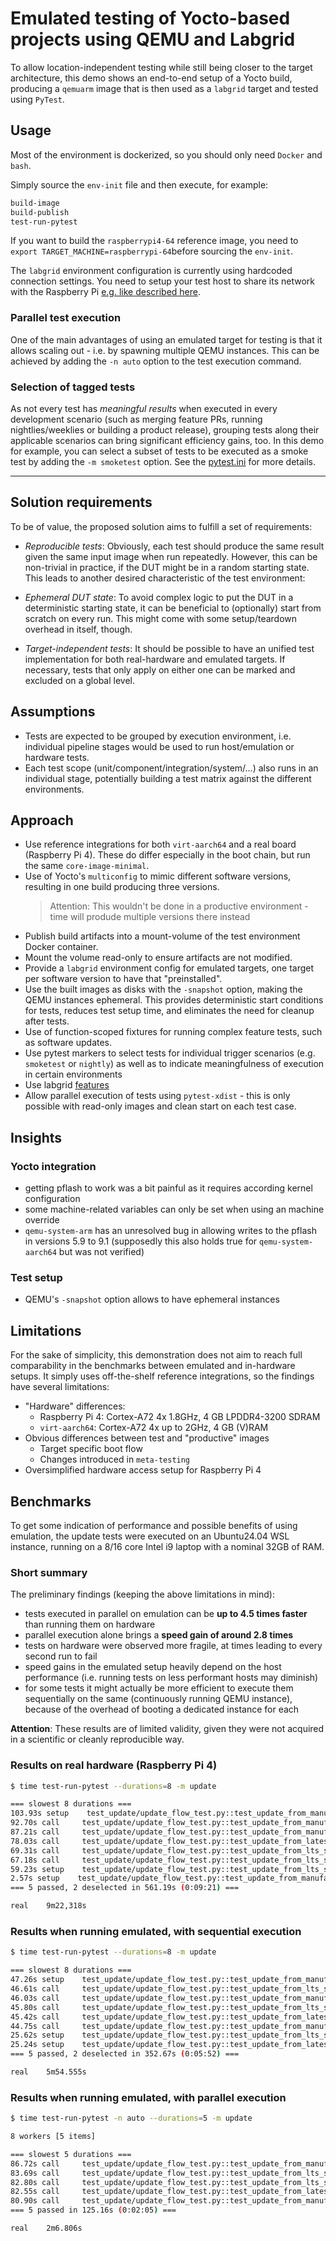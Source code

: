 # Emulated testing of Yocto-based projects using QEMU and Labgrid

To allow location-independent testing while still being closer to the target architecture,
this demo shows an end-to-end setup of a Yocto build, producing a `qemuarm` image that
is then used as a `labgrid` target and tested using `PyTest`.

## Usage

Most of the environment is dockerized, so you should only need `Docker` and `bash`.

Simply source the `env-init` file and then execute, for example:

```bash
build-image
build-publish
test-run-pytest
```

If you want to build the `raspberrypi4-64` reference image, you need to
`export TARGET_MACHINE=raspberrypi-64`before sourcing the `env-init`.

The `labgrid` environment configuration is currently using hardcoded connection
settings. You need to setup your test host to share its network with the Raspberry Pi
[e.g. like described here](https://askubuntu.com/questions/996963/connecting-pc-and-raspberrypi-using-lan-cable).

### Parallel test execution

One of the main advantages of using an emulated target for testing is that
it allows scaling out - i.e. by spawning multiple QEMU instances.
This can be achieved by adding the `-n auto` option to the test execution command.

### Selection of tagged tests

As not every test has _meaningful results_ when executed in every development
scenario (such as merging feature PRs, running nightlies/weeklies or building a
product release), grouping tests along their applicable scenarios can bring significant
efficiency gains, too.
In this demo for example, you can select a subset of tests to be executed as a smoke
test by adding the `-m smoketest` option.
See the [pytest.ini](test/pytest.ini) for more details.

---

## Solution requirements

To be of value, the proposed solution aims to fulfill a set of requirements:

- _Reproducible tests_: Obviously, each test should produce the same result given
  the same input image when run repeatedly. However, this can be non-trivial in
  practice, if the DUT might be in a random starting state. This leads to another
  desired characteristic of the test environment:

- _Ephemeral DUT state_: To avoid complex logic to put the DUT in a deterministic
  starting state, it can be beneficial to (optionally) start from scratch on every
  run. This might come with some setup/teardown overhead in itself, though.

- _Target-independent tests_: It should be possible to have an unified test implementation
  for both real-hardware and emulated targets. If necessary, tests that only apply on
  either one can be marked and excluded on a global level.

## Assumptions

- Tests are expected to be grouped by execution environment, i.e. individual pipeline stages
  would be used to run host/emulation or hardware tests.
- Each test scope (unit/component/integration/system/...) also runs in an individual stage,
  potentially building a test matrix against the different environments.


## Approach

- Use reference integrations for both `virt-aarch64` and a real board (Raspberry Pi 4). These do differ especially in the boot chain, but run the same `core-image-minimal`.
- Use of Yocto's `multiconfig` to mimic different software versions, resulting in one build producing three versions.
  > Attention: This wouldn't be done in a productive environment - time will produde multiple versions there instead
- Publish build artifacts into a mount-volume of the test environment Docker container.
- Mount the volume read-only to ensure artifacts are not modified.
- Provide a `labgrid` environment config for emulated targets, one target per software version to have that "preinstalled".
- Use the built images as disks with the `-snapshot` option, making the QEMU instances ephemeral. This provides deterministic start conditions for tests, reduces test setup time, and eliminates the need for cleanup after tests.
- Use of function-scoped fixtures for running complex feature tests, such as software updates.
- Use pytest markers to select tests for individual trigger scenarios (e.g. `smoketest` or `nightly`) as well as
  to indicate meaningfulness of execution in certain environments
- Use labgrid [features](https://labgrid.readthedocs.io/en/latest/usage.html#feature-flags)
- Allow parallel execution of tests using `pytest-xdist` - this is only possible with read-only images and clean start on each test case.

## Insights

### Yocto integration

- getting pflash to work was a bit painful as it requires according kernel configuration
- some machine-related variables can only be set when using an machine override
- `qemu-system-arm` has an unresolved bug in allowing writes to the pflash in versions 5.9 to 9.1
  (supposedly this also holds true for `qemu-system-aarch64` but was not verified)

### Test setup

- QEMU's `-snapshot` option allows to have ephemeral instances

## Limitations

For the sake of simplicity, this demonstration does not aim to reach full comparability
in the benchmarks between emulated and in-hardware setups. It simply uses off-the-shelf
reference integrations, so the findings have several limitations:

- "Hardware" differences:
  - Raspberry Pi 4: Cortex-A72 4x 1.8GHz, 4 GB LPDDR4-3200 SDRAM
  - `virt-aarch64`: Cortex-A72 4x up to 2GHz, 4 GB (V)RAM 
- Obvious differences between test and "productive" images
  - Target specific boot flow
  - Changes introduced in `meta-testing`
- Oversimplified hardware access setup for Raspberry Pi 4

## Benchmarks

To get some indication of performance and possible benefits of using emulation,
the update tests were executed on an Ubuntu24.04 WSL instance, running on a 8/16 core
Intel i9 laptop with a nominal 32GB of RAM.

### Short summary

The preliminary findings (keeping the above limitations in mind):

- tests executed in parallel on emulation can be **up to 4.5 times faster** than running them on hardware
- parallel execution alone brings a **speed gain of around 2.8 times**
- tests on hardware were observed more fragile, at times leading to every second run to fail
- speed gains in the emulated setup heavily depend on the host performance (i.e. running tests on less 
  performant hosts may diminish)
- for some tests it might actually be more efficient to execute them sequentially on the same (continuously
  running QEMU instance), because of the overhead of booting a dedicated instance for each

**Attention**: These results are of limited validity, given they were not acquired in a scientific
or cleanly reproducible way.

### Results on real hardware (Raspberry Pi 4)

```bash
$ time test-run-pytest --durations=8 -m update

=== slowest 8 durations ===
103.93s setup    test_update/update_flow_test.py::test_update_from_manufacturing_succeeds[SoftwareVersion.latest]
92.70s call     test_update/update_flow_test.py::test_update_from_manufacturing_succeeds[SoftwareVersion.latest]
87.21s call     test_update/update_flow_test.py::test_update_from_manufacturing_succeeds[SoftwareVersion.lts]
78.03s call     test_update/update_flow_test.py::test_update_from_latest_succeeds[SoftwareVersion.latest]
69.31s call     test_update/update_flow_test.py::test_update_from_lts_succeeds[SoftwareVersion.lts]
67.18s call     test_update/update_flow_test.py::test_update_from_lts_succeeds[SoftwareVersion.latest]
59.23s setup    test_update/update_flow_test.py::test_update_from_lts_succeeds[SoftwareVersion.lts]
2.57s setup    test_update/update_flow_test.py::test_update_from_manufacturing_succeeds[SoftwareVersion.lts]
=== 5 passed, 2 deselected in 561.19s (0:09:21) ===

real    9m22,318s
```

### Results when running emulated, with sequential execution

```bash
$ time test-run-pytest --durations=8 -m update

=== slowest 8 durations ===
47.26s setup    test_update/update_flow_test.py::test_update_from_manufacturing_succeeds[SoftwareVersion.latest]
46.61s call     test_update/update_flow_test.py::test_update_from_lts_succeeds[SoftwareVersion.latest]
46.03s call     test_update/update_flow_test.py::test_update_from_manufacturing_succeeds[SoftwareVersion.latest]
45.80s call     test_update/update_flow_test.py::test_update_from_lts_succeeds[SoftwareVersion.lts]
45.42s call     test_update/update_flow_test.py::test_update_from_latest_succeeds[SoftwareVersion.latest]
44.75s call     test_update/update_flow_test.py::test_update_from_manufacturing_succeeds[SoftwareVersion.lts]
25.62s setup    test_update/update_flow_test.py::test_update_from_lts_succeeds[SoftwareVersion.lts]
25.24s setup    test_update/update_flow_test.py::test_update_from_latest_succeeds[SoftwareVersion.latest]
=== 5 passed, 2 deselected in 352.67s (0:05:52) ===

real    5m54.555s
```

### Results when running emulated, with parallel execution

```bash
$ time test-run-pytest -n auto --durations=5 -m update

8 workers [5 items]     

=== slowest 5 durations ===
86.72s call     test_update/update_flow_test.py::test_update_from_manufacturing_succeeds[SoftwareVersion.lts]
83.69s call     test_update/update_flow_test.py::test_update_from_lts_succeeds[SoftwareVersion.lts]
82.80s call     test_update/update_flow_test.py::test_update_from_lts_succeeds[SoftwareVersion.latest]
82.55s call     test_update/update_flow_test.py::test_update_from_latest_succeeds[SoftwareVersion.latest]
80.90s call     test_update/update_flow_test.py::test_update_from_manufacturing_succeeds[SoftwareVersion.latest]
=== 5 passed in 125.16s (0:02:05) ===

real    2m6.806s
```

